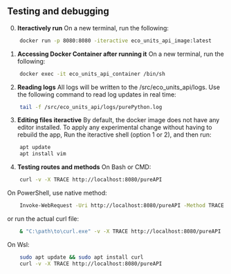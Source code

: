 ## Testing and debugging

0. **Iteractively run**
On a new terminal, run the following:
```bash
    docker run -p 8080:8080 -iteractive eco_units_api_image:latest
```

1. **Accessing Docker Container after running it**
On a new terminal, run the following:
```bash
    docker exec -it eco_units_api_container /bin/sh
```

2. **Reading logs**
All logs will be written to the /src/eco_units_api/logs.
Use the following command to read log updates in real time:
```bash
    tail -f /src/eco_units_api/logs/purePython.log
```

3. **Editing files iteractive** 
By default, the docker image does not have any editor installed.
To apply any experimental change without having to rebuild the app,
Run the iteractive shell (option 1 or 2), and then run:
```bash
    apt update
    apt install vim
```

4. **Testing routes and methods** 
On Bash or CMD:
```bash
    curl -v -X TRACE http://localhost:8080/pureAPI
```

On PowerShell, use native method:
```bash
    Invoke-WebRequest -Uri http://localhost:8080/pureAPI -Method TRACE -Verbose
```
or run the actual curl file:
```bash
    & "C:\path\to\curl.exe" -v -X TRACE http://localhost:8080/pureAPI
```
On Wsl:
```bash
    sudo apt update && sudo apt install curl
    curl -v -X TRACE http://localhost:8080/pureAPI
```